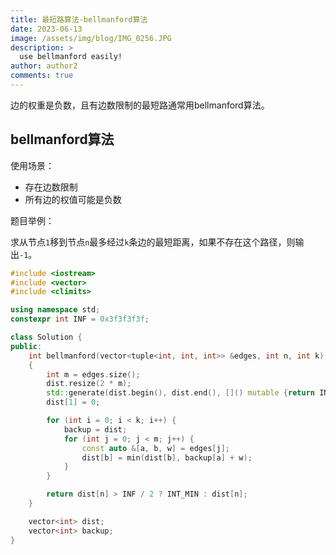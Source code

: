 ```yaml
---
title: 最短路算法-bellmanford算法
date: 2023-06-13
image: /assets/img/blog/IMG_0256.JPG
description: >
  use bellmanford easily!
author: author2
comments: true
---
```


边的权重是负数，且有边数限制的最短路通常用bellmanford算法。

## bellmanford算法

使用场景：

- 存在边数限制
- 所有边的权值可能是负数

题目举例：

求从节点`1`移到节点`n`最多经过`k`条边的最短距离，如果不存在这个路径，则输出`-1`。

```c++
#include <iostream>
#include <vector>
#include <climits>

using namespace std;
constexpr int INF = 0x3f3f3f3f;

class Solution {
public:
    int bellmanford(vector<tuple<int, int, int>> &edges, int n, int k)
    {
        int m = edges.size();
        dist.resize(2 * m);
        std::generate(dist.begin(), dist.end(), []() mutable {return INF;});
        dist[1] = 0;

        for (int i = 0; i < k; i++) {
            backup = dist;
            for (int j = 0; j < m; j++) {
                const auto &[a, b, w] = edges[j];
                dist[b] = min(dist[b], backup[a] + w);
            }
        }

        return dist[n] > INF / 2 ? INT_MIN : dist[n];
    }

    vector<int> dist;
    vector<int> backup;
}

```


